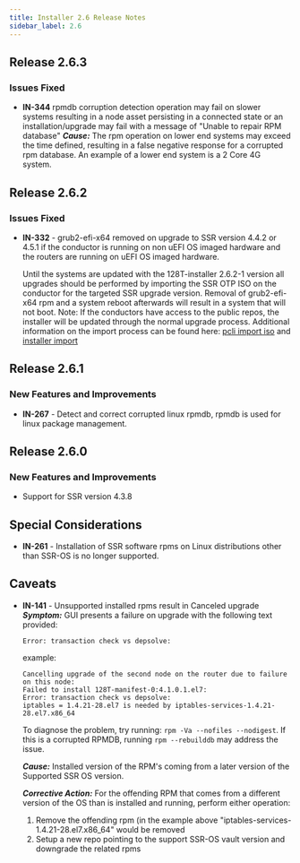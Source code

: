 ```yaml
---
title: Installer 2.6 Release Notes
sidebar_label: 2.6
---
```


## Release 2.6.3

### Issues Fixed

- **IN-344** rpmdb corruption detection operation may fail on slower systems resulting in a node asset persisting in a connected state or an installation/upgrade may fail with a message of "Unable to repair RPM database" 
  _**Cause:**_ The rpm operation on lower end systems may exceed the time defined, resulting in a false negative response for a corrupted rpm database. An example of a lower end system is a 2 Core 4G system.

## Release 2.6.2

### Issues Fixed

- **IN-332** - grub2-efi-x64 removed on upgrade to SSR version 4.4.2 or 4.5.1 if the conductor is running on non uEFI OS imaged hardware and the routers are running on uEFI OS imaged hardware.

   Until the systems are updated with the 128T-installer 2.6.2-1 version all upgrades should be performed by importing the SSR OTP ISO on the conductor for the targeted SSR upgrade version. Removal of grub2-efi-x64 rpm and a system reboot afterwards will result in a system that will not boot. Note: If the conductors have access to the public repos, the installer will be updated through the normal upgrade process. Additional information on the import process can be found here: [pcli import iso](cli_reference.md#import-iso) and [installer import](installer_cli_reference.md#import)

## Release 2.6.1

### New Features and Improvements

- **IN-267** - Detect and correct corrupted linux rpmdb, rpmdb is used for linux package management.

## Release 2.6.0

### New Features and Improvements

- Support for SSR version 4.3.8

## Special Considerations

- **IN-261** - Installation of SSR software rpms on Linux distributions other than SSR-OS is no longer supported.

## Caveats

- **IN-141** - Unsupported installed rpms result in Canceled upgrade
  _**Symptom:**_ GUI presents a failure on upgrade with the following text provided:

  ```
  Error: transaction check vs depsolve:
  ```

  example:

  ```
  Cancelling upgrade of the second node on the router due to failure on this node:
  Failed to install 128T-manifest-0:4.1.0.1.el7:
  Error: transaction check vs depsolve:
  iptables = 1.4.21-28.el7 is needed by iptables-services-1.4.21-28.el7.x86_64
  ```

  To diagnose the problem, try running: `rpm -Va --nofiles --nodigest`.
  If this is a corrupted RPMDB, running `rpm --rebuilddb` may address the issue.

  _**Cause:**_ Installed version of the RPM's coming from a later version of the Supported SSR OS version.

  _**Corrective Action:**_ For the offending RPM that comes from a different version of the OS than is installed and running, perform either operation:

  1. Remove the offending rpm (in the example above "iptables-services-1.4.21-28.el7.x86_64" would be removed
  2. Setup a new repo pointing to the support SSR-OS vault version and downgrade the related rpms
